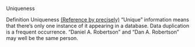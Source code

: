 Uniqueness

Definition
Uniqueness
[(Reference by precisely)](https://www.precisely.com/blog/data-quality/data-quality-dimensions-measure) 
“Unique” information means that there’s only one instance of it appearing in a database. Data duplication is a frequent occurrence. “Daniel A. Robertson” and “Dan A. Robertson” may well be the same person. 

